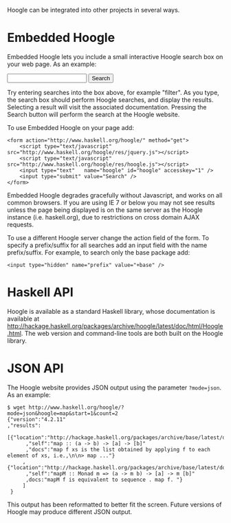 Hoogle can be integrated into other projects in several ways.

# Embedded Hoogle

Embedded Hoogle lets you include a small interactive Hoogle search box on your web page. As an example:

<form action="http://www.haskell.org/hoogle/" method="get">
  <script type="text/javascript" src="http://www.haskell.org/hoogle/res/jquery.js"></script>
  <script type="text/javascript" src="http://www.haskell.org/hoogle/res/hoogle.js"></script>
  <input type="text"   name="hoogle" id="hoogle" accesskey="1" />
  <input type="submit" value="Search" />
</form>

Try entering searches into the box above, for example "filter". As you type, the search box should perform Hoogle searches, and display the results. Selecting a result will visit the associated documentation. Pressing the Search button will perform the search at the Hoogle website.

To use Embedded Hoogle on your page add:

    <form action="http://www.haskell.org/hoogle/" method="get">
        <script type="text/javascript" src="http://www.haskell.org/hoogle/res/jquery.js"></script>
        <script type="text/javascript" src="http://www.haskell.org/hoogle/res/hoogle.js"></script>
        <input type="text"   name="hoogle" id="hoogle" accesskey="1" />
        <input type="submit" value="Search" />
    </form>

Embedded Hoogle degrades gracefully without Javascript, and works on all common browsers. If you are using IE 7 or below you may not see results unless the page being displayed is on the same server as the Hoogle instance (i.e. haskell.org), due to restrictions on cross domain AJAX requests.

To use a different Hoogle server change the action field of the form. To specify a prefix/suffix for all searches add an input field with the name prefix/suffix. For example, to search only the base package add:

    <input type="hidden" name="prefix" value="+base" />


# Haskell API

Hoogle is available as a standard Haskell library, whose documentation is available at http://hackage.haskell.org/packages/archive/hoogle/latest/doc/html/Hoogle.html. The web version and command-line tools are both built on the Hoogle library.


# JSON API

The Hoogle website provides JSON output using the parameter `?mode=json`. As an example:

    $ wget http://www.haskell.org/hoogle/?mode=json&hoogle=map&start=1&count=2
    {"version":"4.2.11"
    ,"results":
         [{"location":"http://hackage.haskell.org/packages/archive/base/latest/doc/html/Prelude.html#v:map"
          ,"self":"map :: (a -> b) -> [a] -> [b]"
          ,"docs":"map f xs is the list obtained by applying f to each element of xs, i.e.,\n\n> map ..."}
         ,{"location":"http://hackage.haskell.org/packages/archive/base/latest/doc/html/Prelude.html#v:mapM"
          ,"self":"mapM :: Monad m => (a -> m b) -> [a] -> m [b]"
          ,docs:"mapM f is equivalent to sequence . map f. "}
         ]
     }

This output has been reformatted to better fit the screen. Future versions of Hoogle may produce different JSON output.
